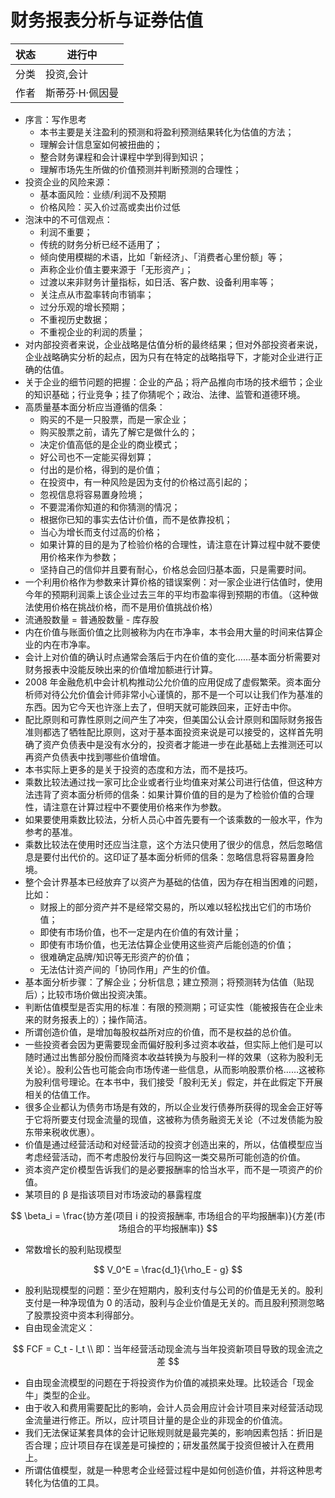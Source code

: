 # 财务报表分析与证券估值

| 状态 | 进行中       |
| -- | --------- |
| 分类 | 投资,会计     |
| 作者 | 斯蒂芬·H·佩因曼 |

- 序言：写作思考
  - 本书主要是关注盈利的预测和将盈利预测结果转化为估值的方法；
  - 理解会计信息室如何被扭曲的；
  - 整合财务课程和会计课程中学到得到知识；
  - 理解市场先生所做的价值预测并判断预测的合理性；
- 投资企业的风险来源：
  - 基本面风险：业绩/利润不及预期
  - 价格风险：买入价过高或卖出价过低
- 泡沫中的不可信观点：
  - 利润不重要；
  - 传统的财务分析已经不适用了；
  - 倾向使用模糊的术语，比如「新经济」、「消费者心里份额」等；
  - 声称企业价值主要来源于「无形资产」；
  - 过渡以来非财务计量指标，如日活、客户数、设备利用率等；
  - 关注点从市盈率转向市销率；
  - 过分乐观的增长预期；
  - 不重视历史数据；
  - 不重视企业的利润的质量；
- 对内部投资者来说，企业战略是估值分析的最终结果；但对外部投资者来说，企业战略确实分析的起点，因为只有在特定的战略指导下，才能对企业进行正确的估值。
- 关于企业的细节问题的把握：企业的产品；将产品推向市场的技术细节；企业的知识基础；行业竞争；挂了你猜呢个；政治、法律、监管和道德环境。
- 高质量基本面分析应当遵循的信条：
  - 购买的不是一只股票，而是一家企业；
  - 购买股票之前，请先了解它是做什么的；
  - 决定价值高低的是企业的商业模式；
  - 好公司也不一定能买得划算；
  - 付出的是价格，得到的是价值；
  - 在投资中，有一种风险是因为支付的价格过高引起的；
  - 忽视信息将容易置身险境；
  - 不要混淆你知道的和你猜测的情况；
  - 根据你已知的事实去估计价值，而不是依靠投机；
  - 当心为增长而支付过高的价格；
  - 如果计算的目的是为了检验价格的合理性，请注意在计算过程中就不要使用价格来作为参数；
  - 坚持自己的信仰并且要有耐心，价格总会回归基本面，只是需要时间。
- 一个利用价格作为参数来计算价格的错误案例：对一家企业进行估值时，使用今年的预期利润乘上该企业过去三年的平均市盈率得到预期的市值。（这种做法使用价格在挑战价格，而不是用价值挑战价格）
- 流通股数量 = 普通股数量 - 库存股
- 内在价值与账面价值之比则被称为内在市净率，本书会用大量的时间来估算企业的内在市净率。
- 会计上对价值的确认时点通常会落后于内在价值的变化……基本面分析需要对财务报表中没能反映出来的价值增加额进行计算。
- 2008 年金融危机中会计机构推动公允价值的应用促成了虚假繁荣。资本面分析师对待公允价值会计师非常小心谨慎的，那不是一个可以让我们作为基准的东西。因为它今天也许涨上去了，但明天就可能跌回来，正好击中你。
- 配比原则和可靠性原则之间产生了冲突，但美国公认会计原则和国际财务报告准则都选了牺牲配比原则，这对于基本面投资来说是可以接受的，这样首先明确了资产负债表中是没有水分的，投资者才能进一步在此基础上去推测还可以再资产负债表中找到哪些价值增值。
- 本书实际上更多的是关于投资的态度和方法，而不是技巧。
- 乘数比较法通过找一家可比企业或者行业均值来对某公司进行估值，但这种方法违背了资本面分析师的信条：如果计算价值的目的是为了检验价值的合理性，请注意在计算过程中不要使用价格来作为参数。
- 如果要使用乘数比较法，分析人员心中首先要有一个该乘数的一般水平，作为参考的基准。
- 乘数比较法在使用时还应当注意，这个方法只使用了很少的信息，然后忽略信息是要付出代价的。这印证了基本面分析师的信条：忽略信息将容易置身险境。
- 整个会计界基本已经放弃了以资产为基础的估值，因为存在相当困难的问题，比如：
  - 财报上的部分资产并不是经常交易的，所以难以轻松找出它们的市场价值；
  - 即使有市场价值，也不一定是内在价值的有效计量；
  - 即使有市场价值，也无法估算企业使用这些资产后能创造的价值；
  - 很难确定品牌/知识等无形资产的价值；
  - 无法估计资产间的「协同作用」产生的价值。
- 基本面分析步骤：了解企业；分析信息；建立预测；将预测转为估值（贴现后）；比较市场价做出投资决策。
- 判断估值模型是否实用的标准：有限的预测期；可证实性（能被报告在企业未来的财务报表上的）；操作简洁。
- 所谓创造价值，是增加每股权益所对应的价值，而不是权益的总价值。
- 一些投资者会因为更需要现金而偏好股利多过资本收益，但实际上他们是可以随时通过出售部分股份而降资本收益转换为与股利一样的效果（这称为股利无关论）。股利公告也可能会向市场传递一些信息，从而影响股票价格……这被称为股利信号理论。在本书中，我们接受「股利无关」假定，并在此假定下开展相关的估值工作。
- 很多企业都认为债务市场是有效的，所以企业发行债券所获得的现金会正好等于它将所要支付现金流量的现值，这被称为债务融资无关论（不过发债能为股东带来税收优惠）。
- 价值是通过经营活动和对经营活动的投资才创造出来的，所以，估值模型应当考虑经营活动，而不考虑股份发行与回购这一类交易所可能创造的价值。
- 资本资产定价模型告诉我们的是必要报酬率的恰当水平，而不是一项资产的价值。
- 某项目的 β 是指该项目对市场波动的暴露程度

$$
\beta_i = \frac{协方差(项目 i 的投资报酬率, 市场组合的平均报酬率)}{方差(市场组合的平均报酬率)}
$$

- 常数增长的股利贴现模型

$$
V_0^E = \frac{d_1}{\rho_E - g}
$$

- 股利贴现模型的问题：至少在短期内，股利支付与公司的价值是无关的。股利支付是一种净现值为 0 的活动，股利与企业价值是无关的。而且股利预测忽略了股票投资中资本利得部分。
- 自由现金流定义：

$$
FCF = C_t - I_t \\
即：当年经营活动现金流与当年投资新项目导致的现金流之差 
$$

- 自由现金流模型的问题在于将投资作为价值的减损来处理。比较适合「现金牛」类型的企业。
- 由于收入和费用需要配比的影响，会计人员会用应计会计项目来对经营活动现金流量进行修正。所以，应计项目计量的是企业的非现金的价值流。
- 我们无法保证某套具体的会计记账规则就是最完美的，影响因素包括：折旧是否合理；应计项目存在误差是可操控的；研发虽然属于投资但被计入在费用上。
- 所谓估值模型，就是一种思考企业经营过程中是如何创造价值，并将这种思考转化为估值的工具。

